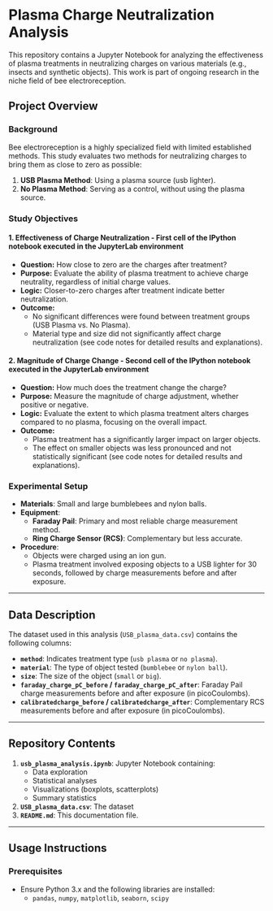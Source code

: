 # **Plasma Charge Neutralization Analysis**

This repository contains a Jupyter Notebook for analyzing the effectiveness of plasma treatments in neutralizing charges on various materials (e.g., insects and synthetic objects). This work is part of ongoing research in the niche field of bee electroreception.

## **Project Overview**

### **Background**
Bee electroreception is a highly specialized field with limited established methods. This study evaluates two methods for neutralizing charges to bring them as close to zero as possible:
1. **USB Plasma Method**: Using a plasma source (usb lighter).
2. **No Plasma Method**: Serving as a control, without using the plasma source.
   
### **Study Objectives**

#### 1. **Effectiveness of Charge Neutralization** - First cell of the IPython notebook executed in the JupyterLab environment
- **Question:** How close to zero are the charges after treatment?  
- **Purpose:** Evaluate the ability of plasma treatment to achieve charge neutrality, regardless of initial charge values.  
- **Logic:** Closer-to-zero charges after treatment indicate better neutralization.  
- **Outcome:**  
  - No significant differences were found between treatment groups (USB Plasma vs. No Plasma).  
  - Material type and size did not significantly affect charge neutralization (see code notes for detailed results and explanations).  

#### 2. **Magnitude of Charge Change** -  Second cell of the IPython notebook executed in the JupyterLab environment
- **Question:** How much does the treatment change the charge?  
- **Purpose:** Measure the magnitude of charge adjustment, whether positive or negative.  
- **Logic:** Evaluate the extent to which plasma treatment alters charges compared to no plasma, focusing on the overall impact.  
- **Outcome:**  
  - Plasma treatment has a significantly larger impact on larger objects.  
  - The effect on smaller objects was less pronounced and not statistically significant (see code notes for detailed results and explanations).  

### **Experimental Setup**
- **Materials**: Small and large bumblebees and nylon balls.
- **Equipment**:
  - **Faraday Pail**: Primary and most reliable charge measurement method.
  - **Ring Charge Sensor (RCS)**: Complementary but less accurate.
- **Procedure**:
  - Objects were charged using an ion gun.
  - Plasma treatment involved exposing objects to a USB lighter for 30 seconds, followed by charge measurements before and after exposure.

---

## **Data Description**

The dataset used in this analysis (`USB_plasma_data.csv`) contains the following columns:
- **`method`**: Indicates treatment type (`usb plasma` or `no plasma`).
- **`material`**: The type of object tested (`bumblebee` or `nylon ball`).
- **`size`**: The size of the object (`small` or `big`).
- **`faraday_charge_pC_before` / `faraday_charge_pC_after`**: Faraday Pail charge measurements before and after exposure (in picoCoulombs).
- **`calibratedcharge_before` / `calibratedcharge_after`**: Complementary RCS measurements before and after exposure (in picoCoulombs).

---

## **Repository Contents**

1. **`usb_plasma_analysis.ipynb`**: Jupyter Notebook containing:
   - Data exploration
   - Statistical analyses
   - Visualizations (boxplots, scatterplots)
   - Summary statistics 
2. **`USB_plasma_data.csv`**: The dataset
4. **`README.md`**: This documentation file.

---

## **Usage Instructions**

### **Prerequisites**
- Ensure Python 3.x and the following libraries are installed:
  - `pandas`, `numpy`, `matplotlib`, `seaborn`, `scipy`
